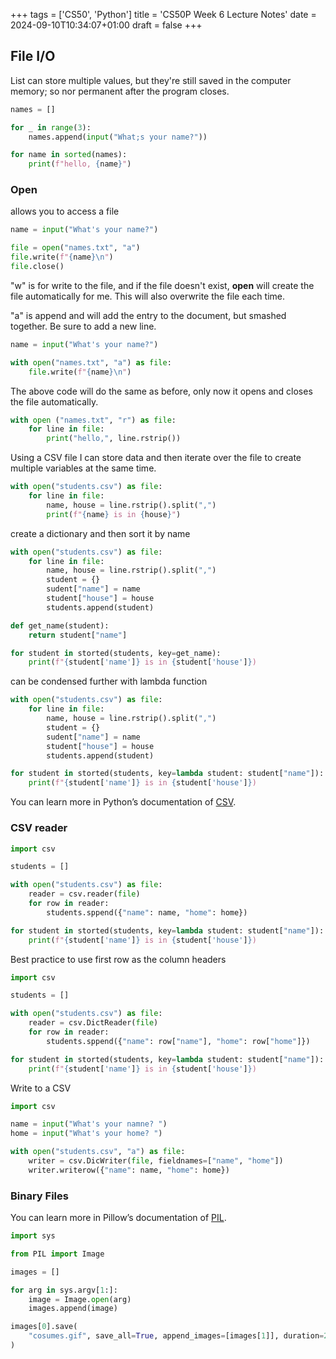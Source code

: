 +++
tags = ['CS50', 'Python']
title = 'CS50P Week 6 Lecture Notes'
date = 2024-09-10T10:34:07+01:00
draft = false
+++

## File I/O

List can store multiple values, but they're still saved in the computer memory; so nor permanent after the program closes.

```python
names = []

for _ in range(3):
	names.append(input("What;s your name?"))

for name in sorted(names):
	print(f"hello, {name}")
```

### Open

allows you to access a file

```python
name = input("What's your name?")

file = open("names.txt", "a")
file.write(f"{name}\n")
file.close()
```

"w" is for write to the file, and if the file doesn't exist, **open** will create the file automatically for me.
This will also overwrite the file each time.

"a" is append and will add the entry to the document, but smashed together. Be sure to add a new line.

```python
name = input("What's your name?")

with open("names.txt", "a") as file:
	file.write(f"{name}\n")
```

The above code will do the same as before, only now it opens and closes the file automatically.

```python
with open ("names.txt", "r") as file:
	for line in file:
		print("hello,", line.rstrip())
```

Using a CSV file I can store data and then iterate over the file to create multiple variables at the same time.

```python
with open("students.csv") as file:
	for line in file:
		name, house = line.rstrip().split(",")
		print(f"{name} is in {house}")
```

create a dictionary and then sort it by name

```python
with open("students.csv") as file:
	for line in file:
		name, house = line.rstrip().split(",")
		student = {}
		sudent["name"] = name
		student["house"] = house
		students.append(student)

def get_name(student):
	return student["name"]

for student in storted(students, key=get_name):
	print(f"{student['name']} is in {student['house']})
```

can be condensed further with lambda function

```python
with open("students.csv") as file:
	for line in file:
		name, house = line.rstrip().split(",")
		student = {}
		sudent["name"] = name
		student["house"] = house
		students.append(student)

for student in storted(students, key=lambda student: student["name"]):
	print(f"{student['name']} is in {student['house']})
```

You can learn more in Python’s documentation of [CSV](https://docs.python.org/3/library/csv.html).

### CSV reader

```python
import csv

students = []

with open("students.csv") as file:
	reader = csv.reader(file)
	for row in reader:
		students.sppend({"name": name, "home": home})

for student in storted(students, key=lambda student: student["name"]):
	print(f"{student['name']} is in {student['house']})
```

Best practice to use first row as the column headers

```python
import csv

students = []

with open("students.csv") as file:
	reader = csv.DictReader(file)
	for row in reader:
		students.sppend({"name": row["name"], "home": row["home"]})

for student in storted(students, key=lambda student: student["name"]):
	print(f"{student['name']} is in {student['house']})
```

Write to a CSV

```python
import csv

name = input("What's your namne? ")
home = input("What's your home? ")

with open("students.csv", "a") as file:
	writer = csv.DicWriter(file, fieldnames=["name", "home"])
	writer.writerow({"name": name, "home": home})
```

### Binary Files

You can learn more in Pillow’s documentation of [PIL](https://pillow.readthedocs.io/).

```python
import sys

from PIL import Image

images = []

for arg in sys.argv[1:]:
	image = Image.open(arg)
	images.append(image)

images[0].save(
	"cosumes.gif", save_all=True, append_images=[images[1]], duration=200, loop=0
)
```
